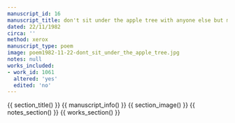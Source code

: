 ```yaml
---
manuscript_id: 16
manuscript_title: don't sit under the apple tree with anyone else but me
dated: 22/11/1982
circa: ''
method: xerox
manuscript_type: poem
image: poem1982-11-22-dont_sit_under_the_apple_tree.jpg
notes: null
works_included:
- work_id: 1061
  altered: 'yes'
  edited: 'no'
---
```


{{ section_title() }}
{{ manuscript_info() }}
{{ section_image() }}
{{ notes_section() }}
{{ works_section() }}
